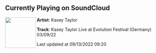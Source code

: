 ## Currently Playing on SoundCloud

[<img align="left" width="100" src="https://i1.sndcdn.com/artworks-vYyynmlzhZzTGVhG-FLk7hw-t500x500.jpg">](https://soundcloud.com/kaseytaylor/kasey-taylor-live-at-evolution-festival-germany-030922)

**Artist**: Kasey Taylor 

**Track**: Kasey Taylor Live at Evolution Festival (Germany) 03/09/22

Last updated at 09/13/2022 09:20
